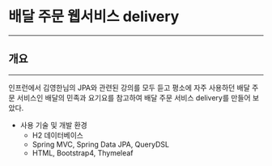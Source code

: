 # 배달 주문 웹서비스 delivery

-----
## 개요

-----
인프런에서 김영한님의 JPA와 관련된 강의를 모두 듣고 평소에 자주 사용하던 배달 주문 서비스인 
배달의 민족과 요기요를 참고하여 배달 주문 서비스 delivery를 만들어 보았다.

* 사용 기술 및 개발 환경
  * H2 데이터베이스
  * Spring MVC, Spring Data JPA, QueryDSL
  * HTML, Bootstrap4, Thymeleaf

